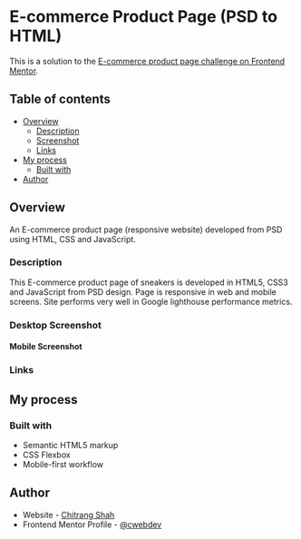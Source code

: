 # E-commerce Product Page (PSD to HTML)

This is a solution to the [E-commerce product page challenge on Frontend Mentor](https://www.frontendmentor.io/challenges/ecommerce-product-page-UPsZ9MJp6). 


## Table of contents

- [Overview](#overview)
  - [Description](#description)
  - [Screenshot](#screenshot)
  - [Links](#links)
- [My process](#my-process)
  - [Built with](#built-with)  
- [Author](#author)


## Overview

An E-commerce product page (responsive website) developed from PSD using HTML, CSS and JavaScript.

### Description

This E-commerce product page of sneakers is developed in HTML5, CSS3 and JavaScript from PSD design. Page is responsive in web and mobile screens. Site performs very well in Google lighthouse performance metrics.

### Desktop Screenshot

#### Mobile Screenshot

### Links


## My process

### Built with

- Semantic HTML5 markup
- CSS Flexbox
- Mobile-first workflow

## Author

- Website - [Chitrang Shah](https://chitrang.webflow.io/)
- Frontend Mentor Profile - [@cwebdev](https://www.frontendmentor.io/profile/cwebdev)
